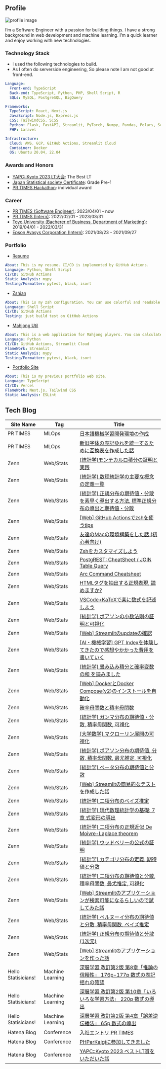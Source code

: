 ## Profile
![profile image](/assets/images/thumbnail.jpg)

I’m a Software Engineer with a passion for building things. I have a strong background in web development and machine learning. I’m a quick learner and enjoy working with new technologies.

### Technology Stack
- I used the following technologies to build.
- As I often do serverside engineering, So please note I am not good at front-end.
```yml
Language:
  Front-end: TypeScript
  Back-end: TypeScript, Python, PHP, Shell Script, R
  SQLs: MySQL, PostgreSQL, BigQuery

Frameworks:
  TypeScript: React, Next.js
  JavaScript: Node.js, Express.js
  CSS: TailwindCSS, SCSS
  Python: Flask, FastAPI, Streamlit, PyTorch, Numpy, Pandas, Polars, Scikit-learn, Matplotlib, Seaborn, Gensim
  PHP: Laravel

Infrastructure:
  Cloud: AWS, GCP, GitHub Actions, Streamlit Cloud
  Container: Docker
  OS: Ubuntu 20.04, 22.04
```

### Awards and Honors
- [YAPC::Kyoto 2023 LT大会](https://yapcjapan.org/2023kyoto/): The Best LT
- [Japan Statistical society Certificate](https://www.toukei-kentei.jp/): Grade Pre-1
- [PR TIMES Hackathon](https://www.wantedly.com/projects/796082): individual award

### Career
- [PR TIMES (Software Engineer)](https://prtimes.co.jp/): 2023/04/01 - now
- [PR TIMES (Intern)](https://herp.careers/v1/prtimes/yqADIecHef7y): 2022/02/01 - 2023/03/31
- [Toyo University (Bacherer of Business, Department of  Marketing)](https://www.toyo.ac.jp/en/academics/faculty/fba/dmrk/): 2019/04/01 - 2022/03/31
- [Epson Avasys Corporation (Intern)](https://avasys.jp/blog/article/000221.html): 2021/08/23 - 2021/09/27

### Portfolio
- [Resume](https://github.com/shunsock/resume)
```yml
About: This is my resume. CI/CD is implemented by GitHub Actions.
Language: Python, Shell Script
CI/CD: GitHub Actions
Static Analysis: mypy
Testing/Formatter: pytest, black, isort
```

- [Zshian](https://github.com/shunsock/zshian)
```yml
About: This is my zsh configuration. You can use colorful and readable zsh with this. also, You can use some useful functions and aliases.
Language: Shell Script
CI/CD: GitHub Actions
Testing: just build test on GitHub Actions
```

- [Mahjong Util](https://mahjong.streamlit.app/)
```yml
About: This is a web application for Mahjong players. You can calculate and practice the score of Mahjong.
Language: Python
CI/CD: GitHub Actions, Streamlit Cloud
FlameWork: Streamlit
Static Analysis: mypy
Testing/Formatter: pytest, black, isort
```

- [Portfolio Site](https://shun-developer.com/blog)
```yml
About: This is my previous portfolio web site.
Language: TypeScript
CI/CD: Vercel
FlameWork: Next.js, Tailwind CSS
Static Analysis: ESLint
```

## Tech Blog
| Site Name | Tag      | Title       |
| ------    |------    | -----------|
|PR TIMES|MLOps|[日本語機械学習開発環境の作成](https://developers.prtimes.jp/2023/01/26/create_ml_env/)|
|PR TIMES|MLOps|[新旧字体の表記ゆれを統一するために互換表を作成した話](https://developers.prtimes.jp/2022/11/18/change_word_form/)|
|Zenn|Web/Stats|[[統計学]モンテカルロ積分の証明と実践](https://zenn.dev/shundeveloper/articles/c51a759af9b5ca)|
|Zenn|Web/Stats|[[統計学] 数理統計学の主要な概念の定義一覧](https://zenn.dev/shundeveloper/articles/6b071255a1546c)|
|Zenn|Web/Stats|[[統計学] 正規分布の期待値・分散を素早く導出する方法, 標準正規分布の導出と期待値・分散](https://zenn.dev/shundeveloper/articles/c0ac306c89f996)|
|Zenn|Web/Stats|[[Web] GitHub Actionsでzshを使うtips](https://zenn.dev/shundeveloper/articles/2fdf4bf627072f)|
|Zenn|Web/Stats|[友達のMacの環境構築をした話 (初心者向け)](https://zenn.dev/shundeveloper/articles/a2c360bc89ad52)|
|Zenn|Web/Stats|[Zshをカスタマイズしよう](https://zenn.dev/shundeveloper/articles/ef7bb1a1b85663)|
|Zenn|Web/Stats|[PostgREST: CheatSheet / JOIN Table Query](https://zenn.dev/shundeveloper/articles/873aa2aa6ed34d)|
|Zenn|Web/Stats|[Arc Command Cheatsheet](https://zenn.dev/shundeveloper/articles/a43596aa959d38)|
|Zenn|Web/Stats|[HTMLタグを抽出する正規表現,  読めますか?](https://zenn.dev/shundeveloper/articles/8f74aa69ed9702)|
|Zenn|Web/Stats|[VSCode+KaTeXで楽に数式を記述しよう](https://zenn.dev/shundeveloper/articles/86e3cda89492d4)|
|Zenn|Web/Stats|[[統計学] ポアソンの小数法則の証明と可視化](https://zenn.dev/shundeveloper/articles/77f3739af0214b/)|
|Zenn|Web/Stats|[[Web] Streamlitのupdateの確認](https://zenn.dev/shundeveloper/articles/26ecb0d281dac6/)|
|Zenn|Web/Stats|[[AI・機械学習] GPT Indexを体験してきたので感想やかかった費用を書いていく](https://zenn.dev/shundeveloper/articles/059ff1543946c5/)|
|Zenn|Web/Stats|[[統計学] 畳み込み積分と確率変数の和 を読みました](https://zenn.dev/shundeveloper/articles/871ed8111e61ef/)|
|Zenn|Web/Stats|[[Web] DockerとDocker Compose(v2)のインストールを自動化](https://zenn.dev/shundeveloper/articles/f10826b44f04d7/)|
|Zenn|Web/Stats|[確率母関数と積率母関数](https://zenn.dev/shundeveloper/articles/ed692f0b8677da/)|
|Zenn|Web/Stats|[[統計学] ガンマ分布の期待値・分散, 積率母関数, 可視化](https://zenn.dev/shundeveloper/articles/eba111782c85cf/)|
|Zenn|Web/Stats|[[大学数学] マクローリン展開の可視化](https://zenn.dev/shundeveloper/articles/639b05f3a45181/)|
|Zenn|Web/Stats|[[統計学] ポアソン分布の期待値, 分散, 積率母関数, 最尤推定, 可視化](https://zenn.dev/shundeveloper/articles/ecfea8a4a01309/)|
|Zenn|Web/Stats|[[統計学] ベータ分布の期待値と分散](https://zenn.dev/shundeveloper/articles/b5b4002bc09f3b/)|
|Zenn|Web/Stats|[[Web] Streamlitの簡易的なテストを作成した話](https://zenn.dev/shundeveloper/articles/330f469d123876/)|
|Zenn|Web/Stats|[[統計学] 二項分布のベイズ推定](https://zenn.dev/shundeveloper/articles/986899a7a29e2d/)|
|Zenn|Web/Stats|[[統計学] 現代数理統計学の基礎: 7章 式変形の導出](https://zenn.dev/shundeveloper/articles/4acdc8ca2944ae/)|
|Zenn|Web/Stats|[[統計学] 二項分布の正規近似 De Moivre-Laplace theorem](https://zenn.dev/shundeveloper/articles/4b331a06ca88c0/)|
|Zenn|Web/Stats|[[統計学] ウッドベリーの公式の証明](https://zenn.dev/shundeveloper/articles/f1c1ab8f57ee57/)|
|Zenn|Web/Stats|[[統計学] カテゴリ分布の定義, 期待値と分散](https://zenn.dev/shundeveloper/articles/9572b49beee51f/)|
|Zenn|Web/Stats|[[統計学] 二項分布の期待値と分散, 積率母関数, 最尤推定, 可視化](https://zenn.dev/shundeveloper/articles/e8c1049ca540db/)|
|Zenn|Web/Stats|[[Web] Streamlitのアプリケーションが検索可能になるらしいので試してみた話](https://zenn.dev/shundeveloper/articles/f7f9069332a49e/)|
|Zenn|Web/Stats|[[統計学] ベルヌーイ分布の期待値と分散, 積率母関数, ベイズ推定](https://zenn.dev/shundeveloper/articles/100ba5ebfc19cb/)|
|Zenn|Web/Stats|[[統計学] 正規分布の期待値と分散(1次元)](https://zenn.dev/shundeveloper/articles/a3bb9d8634ca19/)|
|Zenn|Web/Stats|[[Web] Streamlitのアプリケーションを作った話](https://zenn.dev/shundeveloper/articles/f003e73658ce6f/)|
|Hello Statisicians!|Machine Learning|[深層学習 改訂第2版 第8章「推論の信頼性」 176p-177p 数式の表記揺れの確認](https://www.hello-statisticians.com/uncategorized/dl_mlp_ch_8_176p-177p.html)|
|Hello Statisicians!|Machine Learning|[深層学習 改訂第2版 第10章「いろいろな学習方法」 220p 数式の導出](https://www.hello-statisticians.com/uncategorized/dl_mlp_ch_10_220p.html)|
|Hello Statisicians!|Machine Learning|[深層学習 改訂第2版 第4章「誤差逆伝播法」 65p 数式の導出](https://www.hello-statisticians.com/uncategorized/dl_mlp_ch_4_65p-html.html)|
|Hatena Blog|Conference|[入社エントリ PR TIMES](https://shundeveloper.hatenablog.com/entry/entry_prtimes?_ga=2.3977136.1644655810.1682752716-479239798.1680491954)|
|Hatena Blog|Conference|[PHPerKaigiに参加してきました](https://shundeveloper.hatenablog.com/entry/phperkaigi_2023?_ga=2.3977136.1644655810.1682752716-479239798.1680491954)|
|Hatena Blog|Conference|[YAPC::Kyoto 2023 ベストLT賞をいただいた話](https://shundeveloper.hatenablog.com/entry/2023/03/21/135437)|
